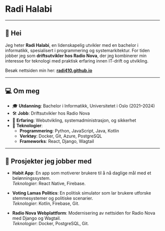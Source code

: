 # Radi Halabi
---

## 👋 Hei

Jeg heter **Radi Halabi**, en lidenskapelig utvikler med en bachelor i informatikk, spesialisert i programmering og systemarkitektur. For tiden jobber jeg som **driftsutvikler hos Radio Nova**, der jeg kombinerer min interesse for teknologi med praktisk erfaring innen IT-drift og utvikling.

Besøk nettsiden min her: **[radi410.github.io](https://radi410.github.io)**

---

## 💻 Om meg
- 🎓 **Utdanning**: Bachelor i Informatikk, Universitetet i Oslo (2021–2024)
- 🛠️ **Jobb**: Driftsutvikler hos Radio Nova
- 🚀 **Erfaring**: Webutvikling, systemadministrasjon, og sikkerhet
- 🌱 **Teknologier**:
  - **Programmering**: Python, JavaScript, Java, Kotlin
  - **Verktøy**: Docker, Git, Azure, PostgreSQL
  - **Frameworks**: React, Django, Wagtail

---

## 🚀 Prosjekter jeg jobber med
- **Habit App**: En app som motiverer brukere til å nå daglige mål med et belønningssystem.  
  *Teknologier*: React Native, Firebase.

- **Voting Lamas Politics**: En politisk simulator som lar brukere utforske stemmesystemer og politiske scenarier.  
  *Teknologier*: Kotlin, Firebase, Git.

- **Radio Nova Webplattform**: Modernisering av nettsiden for Radio Nova med Django og Wagtail.  
  *Teknologier*: Docker, PostgreSQL, Git.
